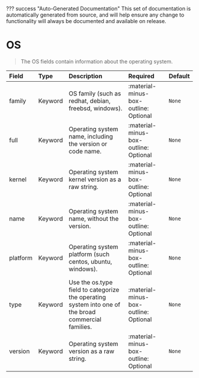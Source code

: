 ??? success "Auto-Generated Documentation"
    This set of documentation is automatically generated from source, and will help ensure any change to functionality will always be documented and available on release.

# OS

> The OS fields contain information about the operating system.

| Field | Type | Description | Required | Default |
| :--- | :--- | :--- | :--- | :--- |
| family | Keyword | OS family (such as redhat, debian, freebsd, windows). | :material-minus-box-outline: Optional | `None` |
| full | Keyword | Operating system name, including the version or code name. | :material-minus-box-outline: Optional | `None` |
| kernel | Keyword | Operating system kernel version as a raw string. | :material-minus-box-outline: Optional | `None` |
| name | Keyword | Operating system name, without the version. | :material-minus-box-outline: Optional | `None` |
| platform | Keyword | Operating system platform (such centos, ubuntu, windows). | :material-minus-box-outline: Optional | `None` |
| type | Keyword | Use the os.type field to categorize the operating system into one of the broad commercial families. | :material-minus-box-outline: Optional | `None` |
| version | Keyword | Operating system version as a raw string. | :material-minus-box-outline: Optional | `None` |
